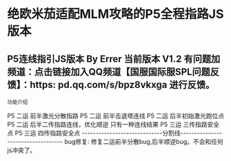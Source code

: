 # 绝欧米茄适配MLM攻略的P5全程指路JS版本
  P5连线指引JS版本  By Errer
  当前版本 V1.2
  有问题加频道：点击链接加入QQ频道【国服国际服SPL问题反馈】：https: pd.qq.com/s/bpz8vkxga 进行反馈。
 -----------------------------------------------------------------
    功能介绍
   P5 二运 前半激光分散指路
   P5 二运 前半击退塔连线
   P5 二运 后半初始激光跑位点
   P5 二运 后半二传指路连线，优化顺逆 只有一种连线结果
   P5 三运 三传指路安全点
   P5 三运 四传指路安全点
 -----------------------------分割线-----------------------------------
   bug修复: 修复二运前半分散bug,后半顺逆bug。不会和任何js冲突了。
